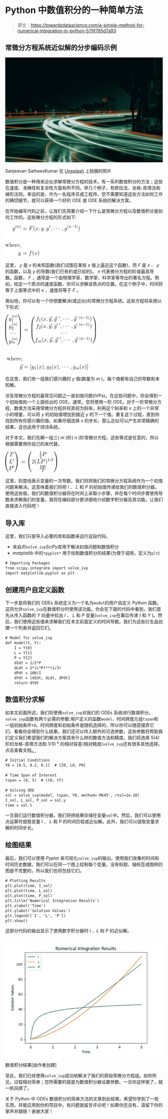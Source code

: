 # Python 中数值积分的一种简单方法

> 原文：<https://towardsdatascience.com/a-simple-method-for-numerical-integration-in-python-579f785d7a93>

## 常微分方程系统近似解的分步编码示例

![](img/8f7c5759c9c19b9a9754934e19535824.png)

Sanjeevan SatheesKumar 在 [Unsplash](https://unsplash.com?utm_source=medium&utm_medium=referral) 上拍摄的照片

数值积分是一种用来近似求解常微分方程的技术。有一系列数值积分的方法；这些在速度、准确性和复杂性方面有所不同。举几个例子，有欧拉法、龙格-库塔法和梯形法则。幸运的是，作为一名程序员或工程师，您不需要知道这些方法如何工作的确切细节，就可以获得一个好的 ODE 或 ODE 系统的解决方案。

在开始编写代码之前，让我们先简要介绍一下什么是常微分方程以及数值积分是如何工作的。这些微分方程的形式如下:

![](img/8190c17d34ce4b260171e7dab6eacf89.png)

这里， *y* 是 *x* 的未知函数(我们试图在某些 *x* 值上逼近这个函数)，而 *F* 是 *x* 、 *y* 的函数，以及 *y* 的导数(我们已有的或已给的)。 *n* 代表微分方程的阶或最高导数。函数， *F* ，通常是一个由物理学家、数学家、科学家等导出的著名方程。例如，给定一个质点的速度函数，你可以求解该质点的位置。在这个例子中，时间将等于上面等式中的 *x* ，速度将等于 *F* 。

类似地，你可以有一个你想要解决(或近似)的常微分方程系统。这些方程将采用以下形式:

![](img/835f98c3d09f29c826ceada9b6f7d5af.png)

在这里，我们有一组我们感兴趣的 *y* 值(数量为 *m* )，每个值都有自己的导数和未知解。

涉及常微分方程的最常见问题之一是初值问题(IVPs)。在这些问题中，你会得到一个初始值和一个上面给出的 ODE。通常，您将使用一阶 ODE。对于一阶常微分方程，数值方法采用常微分方程并将其视为斜率。利用这个斜率和 *x* 上的一个非常小的增量，可以将 *y* 的初始值增加到接近 *y* 的下一个值。重复这个过程，直到你找到所有你感兴趣的值。如果仔细选择 *x* 的步长，那么近似可以产生非常精确的结果。这也适用于颂诗系统。

对于本文，我们先解一组三( *m* )阶( *n* )阶常微分方程。这些等式是任意的，所以根据需要用你自己的来代替。

![](img/b8dc5199db3a75519d69188e27082fa9.png)

这里，刻度线表示变量的一次导数。我们将把我们的常微分方程系统作为一个初值问题来解决。这意味着我们将把 *I* 、 *L* 和 *P* 的初始值传递给我们的数值积分器。使用这些值，我们的数值积分器将在时间上采取小步骤，并在每个时间步骤使用导数来求解我们的变量。我将在编码部分更详细地介绍数字积分器及其功能。让我们直接进入代码吧！

## **导入库**

这里，我们只是导入必要的库和函数来运行这段代码。

*   来自*的`solve_ivp`SciPy*库用于解决初值问题和数值积分
*   *matplotlib* 中的`*pyplot*` 用于绘制数值积分的结果(为便于调用，定义为`plt`)

```
# Importing Packages
from scipy.integrate import solve_ivp
import matplotlib.pyplot as plt
```

## **创建用户自定义函数**

下一步是将我们的 ODEs 系统定义为一个名为`model`的用户自定义 Python 函数。这将允许`solve_ivp`在数值积分时使用该功能。你会在下面的代码中看到，我们首先从传入函数的 *Y* 向量中拉出 *I* 、 *L* 和 *P* 变量(`solve_ivp`在幕后传递 *t* 和 *Y* )。然后，我们使用这些值来求解我们在本文前面定义的时间导数。我们为这些衍生品创建一个列表并返回它们。

```
# Model for solve_ivp
def model(t, Y):
    I = Y[0]
    L = Y[1]
    P = Y[2]
    dIdt = 1/2*P
    dLdt = 2*(L*P)**(1/3)
    dPdt = 100/I
    dYdt = [dIdt, dLdt, dPdt]
    return dYdt
```

## **数值积分求解**

如本文前面所述，我们将使用`solve_ivp`对我们的 ODEs 系统进行数值积分。`solve_ivp`函数有两个必需的参数:用户定义的函数`model`、时间跨度元组`tspan`和一组初始条件`Y0`。时间跨度和初始条件是随机选择的，所以你可以随意摆弄它们，看看你会得到什么结果。我们还可以传入额外的可选参数，这些参数将帮助我们定义我们希望我们的解决方案具有什么样的数值方法和精度。我们将选择 5(4)阶的龙格-库塔方法和 1/10 ⁰.的相对容差(相对精度)`solve_ivp`还有很多其他选择。点击查看文档[。](https://docs.scipy.org/doc/scipy/reference/generated/scipy.integrate.solve_ivp.html)

```
# Initial Conditions
Y0 = [0.5, 0.2, 0.1]  # [I0, L0, P0]

# Time Span of Interest
tspan = (0, 5)  # (t0, tf)

# Solving ODE
sol = solve_ivp(model, tspan, Y0, method='RK45', rtol=1e-10)
I_sol, L_sol, P_sol = sol.y
time = sol.t
```

一旦我们运行数值积分器，我们将把结果存储在变量`sol`中。然后，我们可以使用点运算符提取变量 *I* 、 *L* 和 *P* 的时间历程或近似解。此外，我们可以提取变量求解的时间步长。

## **绘图结果**

最后，我们可以使用 *Pyplot* 来可视化`solve_ivp`的输出。使用我们收集的时间和时间历史数据，我们可以在同一个图上绘制每个变量。没有标题、轴标签或图例的图是不完整的，所以我们也将包括它们。

```
# Plotting Results
plt.plot(time, I_sol)
plt.plot(time, L_sol)
plt.plot(time, P_sol)
plt.title('Numerical Integration Results')
plt.xlabel('Time')
plt.ylabel('Solution Values')
plt.legend(['I', 'L', 'P'])
plt.show()
```

这部分代码的输出显示了使用数字积分器时 I *、L* 和 P 的近似解。

![](img/66adb8cb606bcc41a6fdccbbf68e926b.png)

数值积分结果[由作者创建]

至此，我们已经使用`solve_ivp`成功地解决了我们的原始常微分方程组。如你所见，过程相对简单；您所需要的就是为数值积分器设置参数。一旦你这样做了，就一帆风顺了。

关于 Python 中 ODEs 数值积分的简单方法的文章到此结束。希望你学到了一些东西，并能应用到你的项目中。有问题就留言评论吧！如果你还没有，请留下你的掌声并跟随！谢谢大家！
